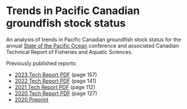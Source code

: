 # Trends in Pacific Canadian groundfish stock status

An analysis of trends in Pacific Canadian groundfish stock status for the annual [State of the Pacific Ocean](https://www.dfo-mpo.gc.ca/oceans/soto-rceo/pacific-pacifque/index-eng.html) conference and associated Canadian Technical Report of Fisheries and Aquatic Sciences.

Previously published reports:

* [2023 Tech Report PDF](https://waves-vagues.dfo-mpo.gc.ca/library-bibliotheque/41260879.pdf) (page 157)
* [2022 Tech Report PDF](https://waves-vagues.dfo-mpo.gc.ca/library-bibliotheque/41199248.pdf) (page 141)
* [2021 Tech Report PDF](https://waves-vagues.dfo-mpo.gc.ca/library-bibliotheque/41067113.pdf) (page 112)
* [2020 Tech Report PDF](https://waves-vagues.dfo-mpo.gc.ca/library-bibliotheque/4098297x.pdf) (page 127)
* [2020 Preprint](https://doi.org/10.1101/2021.12.13.472502)
